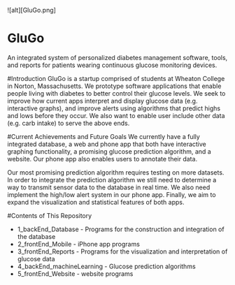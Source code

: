 
![alt][GluGo.png]

# GluGo
An integrated system of personalized diabetes management software, tools, and reports for patients wearing continuous glucose monitoring devices.

#Introduction
GluGo is a startup comprised of students at Wheaton College in Norton, Massachusetts. We prototype software applications that enable people living with diabetes to better control their glucose levels. We seek to improve how current apps interpret and display glucose data (e.g. interactive graphs), and improve alerts using algorithms that predict highs and lows before they occur. We also want to enable user include other data (e.g. carb intake) to serve the above ends. 

#Current Achievements and Future Goals
We currently have a fully integrated database, a web and phone app that both have interactive graphing functionality, a promising glucose prediction algorithm, and a website. Our phone app also enables users to annotate their data. 

Our most promising prediction algorithm requires testing on more datasets. In order to integrate the prediction algorithm we still need to determine a way to transmit sensor data to the database in real time. We also need implement the high/low alert system in our phone app. Finally, we aim to expand the visualization and statistical features of both apps. 

#Contents of This Repository
+ 1_backEnd_Database - Programs for the construction and integration of the database
+ 2_frontEnd_Mobile - iPhone app programs 
+ 3_frontEnd_Reports - Programs for the visualization and interpretation of glucose data 
+ 4_backEnd_machineLearning - Glucose prediction algorithms 
+ 5_frontEnd_Website - website programs
